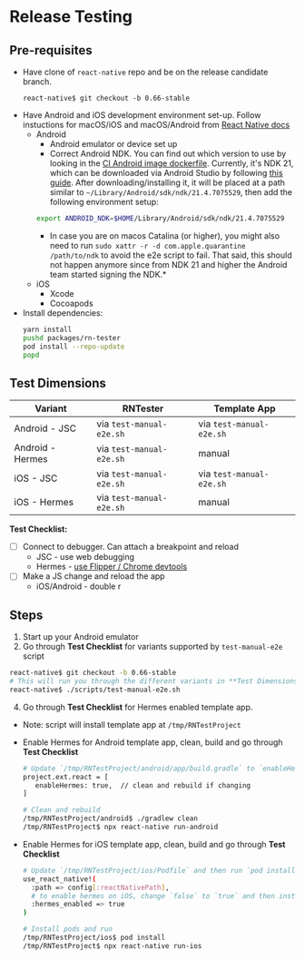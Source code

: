 # Release Testing

## Pre-requisites

- Have clone of `react-native` repo and be on the release candidate branch.
  ```
  react-native$ git checkout -b 0.66-stable
  ```
- Have Android and iOS development environment set-up. Follow instuctions for macOS/iOS and macOS/Android from [React Native docs](https://reactnative.dev/docs/environment-setup)
  - Android
    - Android emulator or device set up
    - Correct Android NDK. You can find out which version to use by looking in the [CI Android image dockerfile](https://github.com/react-native-community/docker-android/blob/master/Dockerfile#L12). Currently, it's NDK 21, which can be downloaded via Android Studio by following [this guide](https://developer.android.com/studio/projects/install-ndk#specific-version). After downloading/installing it, it will be placed at a path similar to `~/Library/Android/sdk/ndk/21.4.7075529`, then add the following environment setup:
    ```bash
    export ANDROID_NDK=$HOME/Library/Android/sdk/ndk/21.4.7075529
    ```
    - In case you are on macos Catalina (or higher), you might also need to run `sudo xattr -r -d com.apple.quarantine /path/to/ndk` to avoid the e2e script to fail. That said, this should not happen anymore since from NDK 21 and higher the Android team started signing the NDK.\*
  - iOS
    - Xcode
    - Cocoapods
- Install dependencies:
  ```bash
  yarn install
  pushd packages/rn-tester
  pod install --repo-update
  popd
  ```

## Test Dimensions

| Variant          | RNTester                 | Template App             |
| ---------------- | ------------------------ | ------------------------ |
| Android - JSC    | via `test-manual-e2e.sh` | via `test-manual-e2e.sh` |
| Android - Hermes | via `test-manual-e2e.sh` | manual                   |
| iOS - JSC        | via `test-manual-e2e.sh` | via `test-manual-e2e.sh` |
| iOS - Hermes     | via `test-manual-e2e.sh` | manual                   |

**Test Checklist:**

- [ ] Connect to debugger. Can attach a breakpoint and reload
  - JSC - use web debugging
  - Hermes - [use Flipper / Chrome devtools](https://reactnative.dev/docs/next/hermes#debugging-js-on-hermes-using-google-chromes-devtools)
- [ ] Make a JS change and reload the app
  - iOS/Android - double r

## Steps

1. Start up your Android emulator
2. Go through **Test Checklist** for variants supported by `test-manual-e2e` script

```bash
react-native$ git checkout -b 0.66-stable
# This will run you through the different variants in **Test Dimensions** table
react-native$ ./scripts/test-manual-e2e.sh
```

4. Go through **Test Checklist** for Hermes enabled template app.

- Note: script will install template app at `/tmp/RNTestProject`
- Enable Hermes for Android template app, clean, build and go through **Test Checklist**

  ```bash
  # Update `/tmp/RNTestProject/android/app/build.gradle` to `enableHermes`
  project.ext.react = [
     enableHermes: true,  // clean and rebuild if changing
  ]

  # Clean and rebuild
  /tmp/RNTestProject/android$ ./gradlew clean
  /tmp/RNTestProject$ npx react-native run-android
  ```

- Enable Hermes for iOS template app, clean, build and go through **Test Checklist**

  ```bash
  # Update `/tmp/RNTestProject/ios/Podfile` and then run `pod install`
  use_react_native!(
    :path => config[:reactNativePath],
    # to enable hermes on iOS, change `false` to `true` and then install pods
    :hermes_enabled => true
  )

  # Install pods and run
  /tmp/RNTestProject/ios$ pod install
  /tmp/RNTestProject$ npx react-native run-ios
  ```
